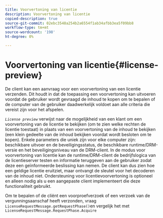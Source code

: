 ```yaml
---
title: Voorvertoning van licentie
description: Voorvertoning van licentie
copied-description: true
source-git-commit: 02ebc3548a254b2a6554f1ab34afbb3ea5f09bb8
workflow-type: tm+mt
source-wordcount: '198'
ht-degree: 0%

---
```


# Voorvertoning van licentie{#license-preview}

De client kan een aanvraag voor een voorvertoning van een licentie verzenden. Dit houdt in dat de toepassing een voorvertoning kan uitvoeren voordat de gebruiker wordt gevraagd de inhoud te kopen om te bepalen of de computer van de gebruiker daadwerkelijk voldoet aan alle criteria die vereist zijn voor het afspelen.

*`License preview`* verwijst naar de mogelijkheid van een klant om een voorvertoning van de licentie te bekijken (om te zien welke rechten de licentie toestaat) in plaats van een voorvertoning van de inhoud te bekijken (een klein gedeelte van de inhoud bekijken voordat wordt besloten om te kopen). Enkele parameters die uniek zijn voor elke computer zijn: beschikbare uitvoer en de beveiligingsstatus, de beschikbare runtime/DRM-versie en het beveiligingsniveau van de DRM-client. In de modus voor voorvertoning van licentie kan de runtime/DRM-client de bedrijfslogica van de licentieserver testen en informatie teruggeven aan de gebruiker zodat deze een geïnformeerde beslissing kan nemen. De client kan dus zien hoe een geldige licentie eruitziet, maar ontvangt de sleutel voor het decoderen van de inhoud niet. Ondersteuning voor licentievoorvertoning is optioneel en alleen nodig als u een aangepaste client implementeert die deze functionaliteit gebruikt.

Om te bepalen of de cliënt een voorproefverzoek of een verzoek van de vergunningsaanschaf heeft verzonden, vraag `LicenseRequestMessage.getRequestPhase()`en vergelijk het met `LicenseRequestMessage.RequestPhase.Acquire`
